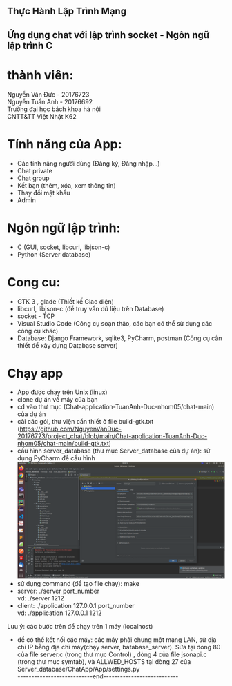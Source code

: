 ## Thực Hành Lập Trình Mạng
## Ứng dụng chat với lập trình socket - Ngôn ngữ lập trình C

# thành viên:
Nguyễn Văn Đức - 20176723<br>
Nguyễn Tuấn Anh - 20176692<br>
Trường đại học bách khoa hà nội <br>
CNTT&TT Việt Nhật K62

# Tính năng của App:
- Các tính năng người dùng (Đăng ký, Đăng nhập…)
- Chat private
- Chat group
- Kết bạn (thêm, xóa, xem thông tin)
- Thay đổi mật khẩu
- Admin
# Ngôn ngữ lập trình:
- C (GUI, socket, libcurl, libjson-c)
- Python (Server database)
# Cong cu:
- GTK 3 , glade (Thiết kế Giao diện)
- libcurl, libjson-c (để truy vấn dữ liệu trên Database)
- socket - TCP 
- Visual Studio Code (Công cụ soạn thảo, các bạn có thể sử dụng các công cụ khác)
- Database: Django Framework, sqlite3, PyCharm, postman (Công cụ cần thiết để xây dựng Database server)

# Chạy app
- App được chạy trên Unix (linux)
- clone dự án về máy của bạn
- cd vào thư mục (Chat-application-TuanAnh-Duc-nhom05/chat-main) của dự án 
- cài các gói, thư viện cần thiết ở file build-gtk.txt (https://github.com/NguyenVanDuc-20176723/project_chat/blob/main/Chat-application-TuanAnh-Duc-nhom05/chat-main/build-gtk.txt)
- cấu hình server_database (thư mục Server_database của dự án): sử dụng PyCharm để cấu hình<br>
	<img src="Chat-application-TuanAnh-Duc-nhom05/chat-main/images/Cau-hinh-DB-Server.png" alt="cau hinh Database server">
- sử dụng command (để tạo file chạy): make
- server: ./server port_number<br>
	vd: ./server 1212
- client: ./application 127.0.0.1 port_number<br>
	vd: ./application 127.0.0.1 1212

Lưu ý: các bước trên để chạy trên 1 máy (localhost)
- để có thể kết nối các máy: các máy phải chung một mạng LAN, sử dịa chỉ IP bằng địa chỉ máy(chạy server, batabase_server). Sửa tại dòng 80 của file server.c (trong thư mục Control) , dòng 4 của file jsonapi.c (trong thư mục symtab), và ALLWED_HOSTS tại dòng 27 của Server_database/ChatApp/App/settings.py
<br>---------------------------end---------------------------
